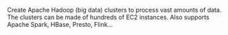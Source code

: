 <!-- Elastic MapReduce (EMR) -->

Create Apache Hadoop (big data) clusters to process vast amounts of data. The clusters can be made of hundreds of EC2 instances. Also supports Apache Spark, HBase, Presto, Flink...

<!-- Terms -->

<!-- Operation -->

<!-- Performance -->

<!-- Pricing -->

<!-- Security -->

<!-- Test -->
